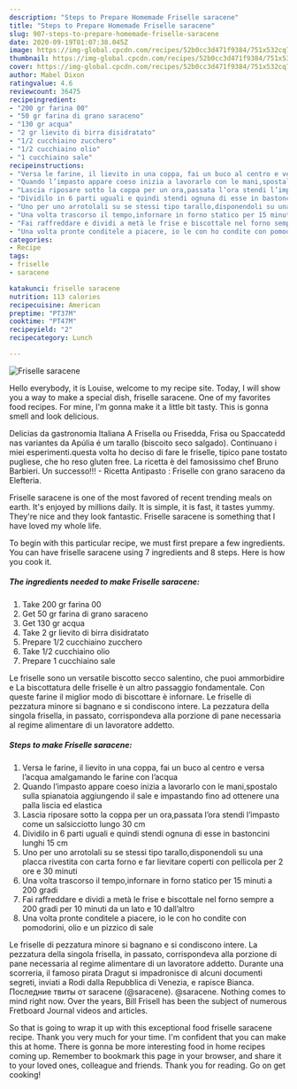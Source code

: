 ```yaml
---
description: "Steps to Prepare Homemade Friselle saracene"
title: "Steps to Prepare Homemade Friselle saracene"
slug: 907-steps-to-prepare-homemade-friselle-saracene
date: 2020-09-19T01:07:38.045Z
image: https://img-global.cpcdn.com/recipes/52b0cc3d471f9384/751x532cq70/friselle-saracene-recipe-main-photo.jpg
thumbnail: https://img-global.cpcdn.com/recipes/52b0cc3d471f9384/751x532cq70/friselle-saracene-recipe-main-photo.jpg
cover: https://img-global.cpcdn.com/recipes/52b0cc3d471f9384/751x532cq70/friselle-saracene-recipe-main-photo.jpg
author: Mabel Dixon
ratingvalue: 4.6
reviewcount: 36475
recipeingredient:
- "200 gr farina 00"
- "50 gr farina di grano saraceno"
- "130 gr acqua"
- "2 gr lievito di birra disidratato"
- "1/2 cucchiaino zucchero"
- "1/2 cucchiaino olio"
- "1 cucchiaino sale"
recipeinstructions:
- "Versa le farine, il lievito in una coppa, fai un buco al centro e versa l’acqua amalgamando le farine con l’acqua"
- "Quando l’impasto appare coeso inizia a lavorarlo con le mani,spostalo sulla spianatoia aggiungendo il sale e impastando fino ad ottenere una palla liscia ed elastica"
- "Lascia riposare sotto la coppa per un ora,passata l’ora stendi l’impasto come un salsicciotto lungo 30 cm"
- "Dividilo in 6 parti uguali e quindi stendi ognuna di esse in bastoncini lunghi 15 cm"
- "Uno per uno arrotolali su se stessi tipo tarallo,disponendoli su una placca rivestita con carta forno e far lievitare coperti con pellicola per 2 ore e 30 minuti"
- "Una volta trascorso il tempo,infornare in forno statico per 15 minuti a 200 gradi"
- "Fai raffreddare e dividi a metà le frise e biscottale nel forno sempre a 200 gradi per 10 minuti da un lato e 10 dall’altro"
- "Una volta pronte conditele a piacere, io le con ho condite con pomodorini, olio e un pizzico di sale"
categories:
- Recipe
tags:
- friselle
- saracene

katakunci: friselle saracene 
nutrition: 113 calories
recipecuisine: American
preptime: "PT37M"
cooktime: "PT47M"
recipeyield: "2"
recipecategory: Lunch

---
```



![Friselle saracene](https://img-global.cpcdn.com/recipes/52b0cc3d471f9384/751x532cq70/friselle-saracene-recipe-main-photo.jpg)

Hello everybody, it is Louise, welcome to my recipe site. Today, I will show you a way to make a special dish, friselle saracene. One of my favorites food recipes. For mine, I'm gonna make it a little bit tasty. This is gonna smell and look delicious.

Delicias da gastronomia Italiana A Frisella ou Frisedda, Frisa ou Spaccatedd nas variantes da Apúlia é um tarallo (biscoito seco salgado). Continuano i miei esperimenti.questa volta ho deciso di fare le friselle, tipico pane tostato pugliese, che ho reso gluten free. La ricetta è del famosissimo chef Bruno Barbieri. Un successo!!! - Ricetta Antipasto : Friselle con grano saraceno da Elefteria.

Friselle saracene is one of the most favored of recent trending meals on earth. It's enjoyed by millions daily. It is simple, it is fast, it tastes yummy. They're nice and they look fantastic. Friselle saracene is something that I have loved my whole life.


To begin with this particular recipe, we must first prepare a few ingredients. You can have friselle saracene using 7 ingredients and 8 steps. Here is how you cook it.

<!--inarticleads1-->

##### The ingredients needed to make Friselle saracene:

1. Take 200 gr farina 00
1. Get 50 gr farina di grano saraceno
1. Get 130 gr acqua
1. Take 2 gr lievito di birra disidratato
1. Prepare 1/2 cucchiaino zucchero
1. Take 1/2 cucchiaino olio
1. Prepare 1 cucchiaino sale


Le friselle sono un versatile biscotto secco salentino, che puoi ammorbidire e La biscottatura delle friselle è un altro passaggio fondamentale. Con queste farine il miglior modo di biscottare è infornare. Le friselle di pezzatura minore si bagnano e si condiscono intere. La pezzatura della singola frisella, in passato, corrispondeva alla porzione di pane necessaria al regime alimentare di un lavoratore addetto. 

<!--inarticleads2-->

##### Steps to make Friselle saracene:

1. Versa le farine, il lievito in una coppa, fai un buco al centro e versa l’acqua amalgamando le farine con l’acqua
1. Quando l’impasto appare coeso inizia a lavorarlo con le mani,spostalo sulla spianatoia aggiungendo il sale e impastando fino ad ottenere una palla liscia ed elastica
1. Lascia riposare sotto la coppa per un ora,passata l’ora stendi l’impasto come un salsicciotto lungo 30 cm
1. Dividilo in 6 parti uguali e quindi stendi ognuna di esse in bastoncini lunghi 15 cm
1. Uno per uno arrotolali su se stessi tipo tarallo,disponendoli su una placca rivestita con carta forno e far lievitare coperti con pellicola per 2 ore e 30 minuti
1. Una volta trascorso il tempo,infornare in forno statico per 15 minuti a 200 gradi
1. Fai raffreddare e dividi a metà le frise e biscottale nel forno sempre a 200 gradi per 10 minuti da un lato e 10 dall’altro
1. Una volta pronte conditele a piacere, io le con ho condite con pomodorini, olio e un pizzico di sale


Le friselle di pezzatura minore si bagnano e si condiscono intere. La pezzatura della singola frisella, in passato, corrispondeva alla porzione di pane necessaria al regime alimentare di un lavoratore addetto. Durante una scorreria, il famoso pirata Dragut si impadronisce di alcuni documenti segreti, inviati a Rodi dalla Repubblica di Venezia, e rapisce Bianca. Последние твиты от saracene (@saracene). @saracene. Nothing comes to mind right now. Over the years, Bill Frisell has been the subject of numerous Fretboard Journal videos and articles. 

So that is going to wrap it up with this exceptional food friselle saracene recipe. Thank you very much for your time. I'm confident that you can make this at home. There is gonna be more interesting food in home recipes coming up. Remember to bookmark this page in your browser, and share it to your loved ones, colleague and friends. Thank you for reading. Go on get cooking!
